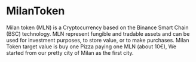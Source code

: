 # MilanToken
Milan token (MLN) is a Cryptocurrency based on the Binance Smart Chain (BSC) technology. MLN represent fungible and tradable assets and can be used for investment purposes, to store value, or to make purchases.
Milan Token target value is buy one Pizza paying one MLN (about 10€), We started from our pretty city of Milan as the first city.
